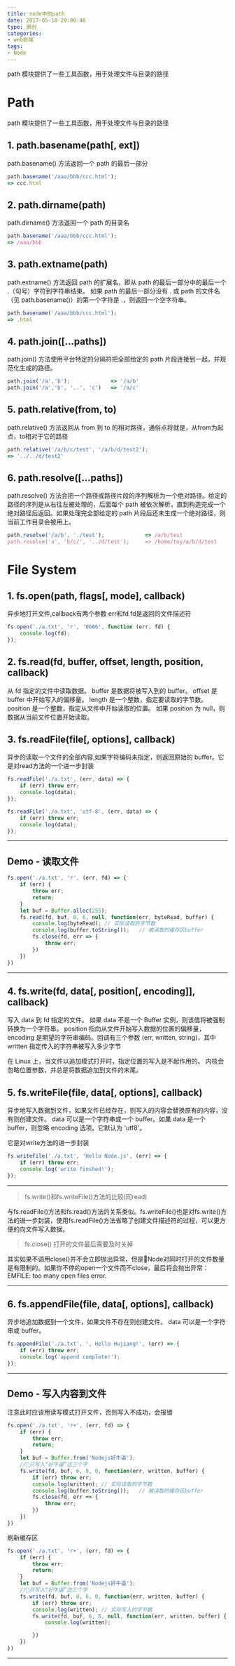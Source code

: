 ```yaml
---
title: node中的path
date: 2017-05-18 20:00:46
type: 原创
categories:
- web前端
tags:
- Node
---
```


path 模块提供了一些工具函数，用于处理文件与目录的路径
 <!-- more -->

# Path
path 模块提供了一些工具函数，用于处理文件与目录的路径
 <!-- more -->
## 1. path.basename(path[, ext])
path.basename() 方法返回一个 path 的最后一部分
```javascript
path.basename('/aaa/bbb/ccc.html');
=> ccc.html
```

## 2. path.dirname(path)
path.dirname() 方法返回一个 path 的目录名
```javascript
path.basename('/aaa/bbb/ccc.html');
=> /aaa/bbb
```

## 3. path.extname(path)
path.extname() 方法返回 path 的扩展名，即从 path 的最后一部分中的最后一个 .（句号）字符到字符串结束。 如果 path 的最后一部分没有 . 或 path 的文件名（见 path.basename()）的第一个字符是 .，则返回一个空字符串。
```javascript
path.basename('/aaa/bbb/ccc.html');
=> .html
```

## 4. path.join([...paths])
path.join() 方法使用平台特定的分隔符把全部给定的 path 片段连接到一起，并规范化生成的路径。
```javascript
path.join('/a','b');             => '/a/b'
path.join('/a','b', '..', 'c')   => '/a/c'
```

## 5. path.relative(from, to)
path.relative() 方法返回从 from 到 to 的相对路径，通俗点将就是，从from为起点，to相对于它的路径
```javascript
path.relative('/a/b/c/test', '/a/b/d/test2');
=> '../../d/test2'
```

## 6. path.resolve([...paths])
path.resolve() 方法会把一个路径或路径片段的序列解析为一个绝对路径。给定的路径的序列是从右往左被处理的，后面每个 path 被依次解析，直到构造完成一个绝对路径后返回。如果处理完全部给定的 path 片段后还未生成一个绝对路径，则当前工作目录会被用上。
```javascript
path.resolve('/a/b', './test');             => /a/b/test
path.resolve('a', 'b/c/', '../d/test');     => /home/toy/a/b/d/test
```

# File System

## 1. fs.open(path, flags[, mode], callback)
异步地打开文件,callback有两个参数 err和fd  fd是返回的文件描述符
```javascript
fs.open('./a.txt', 'r', '0666', function (err, fd) {
    console.log(fd);
});
```

## 2. fs.read(fd, buffer, offset, length, position, callback)
从 fd 指定的文件中读取数据。
buffer 是数据将被写入到的 buffer。
offset 是 buffer 中开始写入的偏移量。
length 是一个整数，指定要读取的字节数。
position 是一个整数，指定从文件中开始读取的位置。 如果 position 为 null，则数据从当前文件位置开始读取。

## 3. fs.readFile(file[, options], callback)
异步的读取一个文件的全部内容,如果字符编码未指定，则返回原始的 buffer。它是对read方法的一个进一步封装

```javascript
fs.readFile('./a.txt', (err, data) => {
    if (err) throw err;
    console.log(data);
});

fs.readFile('./a.txt', 'utf-8', (err, data) => {
    if (err) throw err;
    console.log(data);
});
```
---
## Demo - 读取文件
```javascript
fs.open('./a.txt', 'r', (err, fd) => {
    if (err) {
        throw err;
        return;
    }
    let buf = Buffer.alloc(255);
    fs.read(fd, buf, 0, 6, null, function(err, byteRead, buffer) {
        console.log(byteRead); // 实际读取的字节数
        console.log(buffer.toString());   // 被读取的缓存区buffer
        fs.close(fd, err => {
            throw err;
        })
    })
})
```
---

## 4. fs.write(fd, data[, position[, encoding]], callback)
写入 data 到 fd 指定的文件。 如果 data 不是一个 Buffer 实例，则该值将被强制转换为一个字符串。
position 指向从文件开始写入数据的位置的偏移量，encoding 是期望的字符串编码。回调有三个参数 (err, written, string)，其中 written 指定传入的字符串被写入多少字节

在 Linux 上，当文件以追加模式打开时，指定位置的写入是不起作用的。 内核会忽略位置参数，并总是将数据追加到文件的末尾。


## 5. fs.writeFile(file, data[, options], callback)
异步地写入数据到文件，如果文件已经存在，则写入的内容会替换原有的内容，没有则创建文件。 data 可以是一个字符串或一个 buffer。如果 data 是一个 buffer，则忽略 encoding 选项。它默认为 'utf8'。

它是对write方法的进一步封装
```javascript
fs.writeFile('./a.txt', 'Hello Node.js', (err) => {
    if (err) throw err;
    console.log('write finshed!');
});
```
---
> fs.write()和fs.writeFile()方法的比较(同read)

与fs.readFile()方法和fs.read()方法的关系类似。fs.writeFile()也是对fs.write()方法的进一步封装，使用fs.readFile()方法省略了创建文件描述符的过程，可以更方便的向文件写入数据。

> fs.close() 打开的文件最后需要及时关掉

其实如果不调用close()并不会立即抛出异常，但是Node对同时打开的文件数量是有限制的。如果你不停的open一个文件而不close，最后将会抛出异常：EMFILE: too many open files error.

---

## 6. fs.appendFile(file, data[, options], callback)
异步地追加数据到一个文件，如果文件不存在则创建文件。 data 可以是一个字符串或 buffer。
```javascript
fs.appendFile('./a.txt', ', Hello Hujiang!', (err) => {
    if (err) throw err;
    console.log('append complete!');
});
```

---
## Demo - 写入内容到文件
注意此时应该用读写模式打开文件，否则写入不成功，会报错
```javascript
fs.open('./a.txt', 'r+', (err, fd) => {
    if (err) {
        throw err;
        return;
    }
    let buf = Buffer.from('Nodejs好牛逼');
    //只写入“好牛逼”这三个字
    fs.write(fd, buf, 6, 9, 0, function(err, written, buffer) {
        if (err) throw err;
        console.log(written); // 实际读取的字节数
        console.log(buffer.toString());   // 被读取的缓存区buffer
        fs.close(fd, err => {
            throw err;
        })
    })
})
```

刷新缓存区
```javascript
fs.open('./a.txt', 'r+', (err, fd) => {
    if (err) {
        throw err;
        return;
    }
    let buf = Buffer.from('Nodejs好牛逼');
    //只写入“好牛逼”这三个字
    fs.write(fd, buf, 0, 6, 0, function(err, written, buffer) {
        if (err) throw err;
        console.log(written); // 实际写入的字节数
        fs.write(fd, buf, 6, 6, null, function(err, written, buffer) {
            console.log(written);

        })
    })
})
```
---

